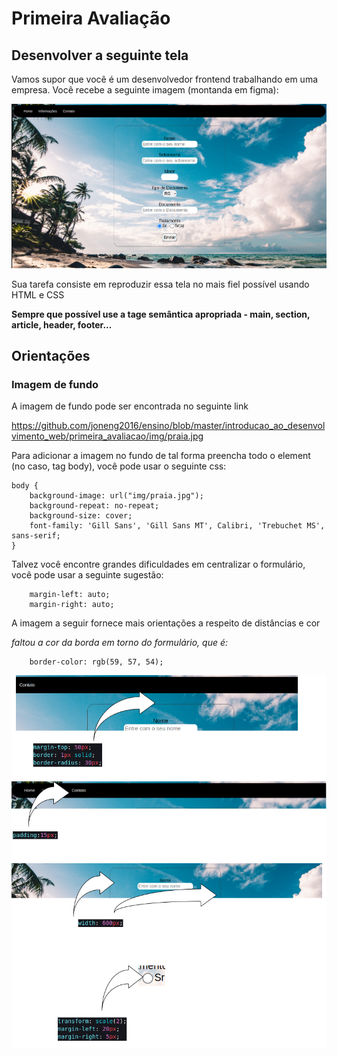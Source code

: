# Primeira Avaliação

## Desenvolver a seguinte tela

Vamos supor que você é um desenvolvedor frontend trabalhando em uma empresa. Você recebe a seguinte imagem (montanda em figma):

<img src="img/screen.png" >


Sua tarefa consiste em reproduzir essa tela no mais fiel possível usando HTML e CSS

**Sempre que possível use a tage semântica apropriada - main, section, article, header, footer...**


## Orientações

### Imagem de fundo

A imagem de fundo pode ser encontrada no seguinte link

https://github.com/joneng2016/ensino/blob/master/introducao_ao_desenvolvimento_web/primeira_avaliacao/img/praia.jpg

Para adicionar a imagem no fundo de tal forma preencha todo o element (no caso, tag body), você pode usar o seguinte css:

```
body {
    background-image: url("img/praia.jpg");
    background-repeat: no-repeat;
    background-size: cover;
    font-family: 'Gill Sans', 'Gill Sans MT', Calibri, 'Trebuchet MS', sans-serif;
}
```


Talvez você encontre grandes dificuldades em centralizar o formulário, você pode usar a seguinte sugestão:


```
    margin-left: auto;
    margin-right: auto;
```


A imagem a seguir fornece mais orientações a respeito de distâncias e cor

*faltou a cor da borda em torno do formulário, que é:*
```
    border-color: rgb(59, 57, 54);
```

<img src="img/oriantation.png" >
